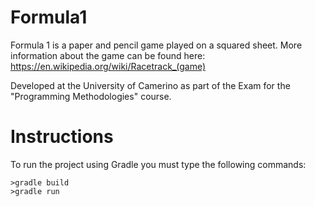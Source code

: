 # Formula1
Formula 1 is a paper and pencil game played on a squared sheet. More 
information about the game can be found here: https://en.wikipedia.org/wiki/Racetrack_(game)

Developed at the University of Camerino as part of the Exam for the "Programming Methodologies" course.

# Instructions
To run the project using Gradle you must type the following commands:
```
>gradle build
>gradle run
```
